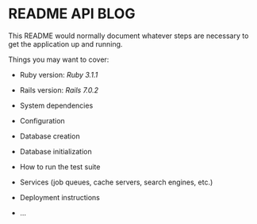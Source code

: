 # README API BLOG

This README would normally document whatever steps are necessary to get the
application up and running.

Things you may want to cover:

* Ruby version: *Ruby 3.1.1*

* Rails version: *Rails 7.0.2*

* System dependencies

* Configuration

* Database creation

* Database initialization

* How to run the test suite

* Services (job queues, cache servers, search engines, etc.)

* Deployment instructions

* ...
